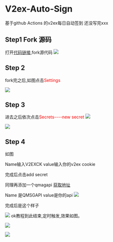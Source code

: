 # V2ex-Auto-Sign
基于github Actions 的v2ex每日自动签到
还没写完xxx



## Step1  Fork 源码

打开[代码链接](https://github.com/Wenmoux/V2ex-Auto-Sign),fork源代码
![](https://cdn.jsdelivr.net/gh/Wenmoux/wenpic/IMG_20200608_085223.jpg)

## Step 2 

fork完之后,如图点击<font color="red">Settings</font>

![](https://cdn.jsdelivr.net/gh/Wenmoux/wenpic/IMG_20200608_085340.jpg)

##  Step 3 

进去之后依次点击<font color="red">Secrets----new secret</font>
![](https://cdn.jsdelivr.net/gh/Wenmoux/wenpic/IMG_20200608_085354.jpg)

![](https://cdn.jsdelivr.net/gh/Wenmoux/wenpic/IMG_20200608_085412.jpg)

## Step 4

如图 

Name输入V2EXCK value输入你的v2ex cookie

完成后点击add secret

同理再添加一个qmagapi [获取地址](https://qmsg.zendee.cn)

 Name 是QMSGAPI value是你的api
![](https://cdn.jsdelivr.net/gh/Wenmoux/wenpic/IMG_20200608_085443.jpg)

完成后是这个样子

![](https://cdn.jsdelivr.net/gh/Wenmoux/wenpic/IMG_20200608_085412.jpg)
ok教程到此结束,定时触发,效果如图。

![](https://cdn.jsdelivr.net/gh/Wenmoux/wenpic/7c27953002262d15.png)

![](https://cdn.jsdelivr.net/gh/Wenmoux/wenpic/IMG_20200608_091224.jpg)
